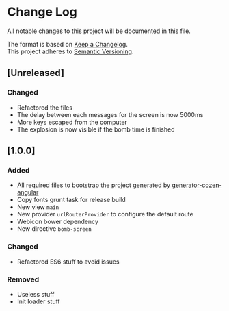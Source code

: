 # Change Log
All notable changes to this project will be documented in this file.

The format is based on [Keep a Changelog](http://keepachangelog.com/).  
This project adheres to [Semantic Versioning](http://semver.org/).

## [Unreleased]
### Changed
- Refactored the files
- The delay between each messages for the screen is now 5000ms
- More keys escaped from the computer
- The explosion is now visible if the bomb time is finished

## [1.0.0]
### Added
- All required files to bootstrap the project generated by [generator-cozen-angular](https://github.com/C0ZEN/generator-cozen-angular)
- Copy fonts grunt task for release build
- New view `main`
- New provider `urlRouterProvider` to configure the default route
- Webicon bower dependency
- New directive `bomb-screen`

### Changed
- Refactored ES6 stuff to avoid issues

### Removed
- Useless stuff
- Init loader stuff